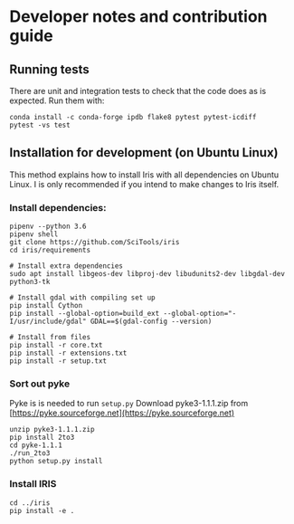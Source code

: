 # Developer notes and contribution guide

## Running tests

There are unit and integration tests to check that the code does as is expected.  Run them with:

```
conda install -c conda-forge ipdb flake8 pytest pytest-icdiff
pytest -vs test
```

## Installation for development (on Ubuntu Linux)

This method explains how to install Iris with all dependencies on Ubuntu Linux.
I is only recommended if you intend to make changes to Iris itself.

### Install dependencies:

```
pipenv --python 3.6
pipenv shell
git clone https://github.com/SciTools/iris
cd iris/requirements

# Install extra dependencies
sudo apt install libgeos-dev libproj-dev libudunits2-dev libgdal-dev python3-tk

# Install gdal with compiling set up
pip install Cython
pip install --global-option=build_ext --global-option="-I/usr/include/gdal" GDAL==$(gdal-config --version)

# Install from files
pip install -r core.txt
pip install -r extensions.txt
pip install -r setup.txt
```

### Sort out pyke

Pyke is is needed to run `setup.py`
Download pyke3-1.1.1.zip from [https://pyke.sourceforge.net](https://pyke.sourceforge.net)

```
unzip pyke3-1.1.1.zip
pip install 2to3
cd pyke-1.1.1
./run_2to3
python setup.py install
```

### Install IRIS

```
cd ../iris
pip install -e .
```
